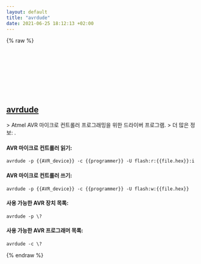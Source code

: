 ```yaml
---
layout: default
title: "avrdude"
date: 2021-06-25 18:12:13 +02:00
---
```

{% raw %}
<h2 id="avrdude">
  <a href="/ko/common/avrdude.html">avrdude</a> <a href="#avrdude"><svg class="icon">
    <use href="/assets/images/unicode_sprite.svg#link" />
  </svg></a>
</h2>
> Atmel AVR 마이크로 컨트롤러 프로그래밍을 위한 드라이버 프로그램.
> 더 많은 정보: <https://www.nongnu.org/avrdude/>.

#### AVR 마이크로 컨트롤러 읽기:
```shell
avrdude -p {{AVR_device}} -c {{programmer}} -U flash:r:{{file.hex}}:i
```
#### AVR 마이크로 컨트롤러 쓰기:
```shell
avrdude -p {{AVR_device}} -c {{programmer}} -U flash:w:{{file.hex}}
```
#### 사용 가능한 AVR 장치 목록:
```shell
avrdude -p \?
```
#### 사용 가능한 AVR 프로그래머 목록:
```shell
avrdude -c \?
```
{% endraw %}